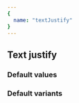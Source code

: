 ```yaml
---
{
  name: "textJustify"
}
---
```


## Text justify

### Default values
<!-- defaults.values.start -->
<!-- defaults.values.end -->


### Default variants
<!-- defaults.variants.start -->
<!-- defaults.variants.end -->
